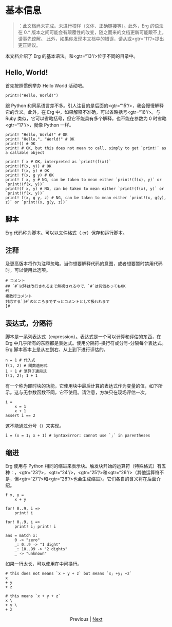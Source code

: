 # 基本信息

> ：此文档尚未完成。未进行校样（文体、正确链接等）。此外，Erg 的语法在 0.* 版本之间可能会有颠覆性的改变，随之而来的文档更新可能跟不上。请事先谅解。
> 此外，如果你发现本文档中的错误，请从或<gtr=“11”/>提出更正建议。

本文档介绍了 Erg 的基本语法。和<gtr=“13”/>位于不同的目录中。

## Hello, World!

首先按照惯例举办 Hello World 活动吧。


```erg
print!("Hello, World!")
```

跟 Python 和同系语言差不多。引人注目的是后面的<gtr=“15”/>，我会慢慢解释它的含义。此外，在 Erg 中，如果解释不准确，可以省略括号<gtr=“16”/>。与 Ruby 类似，它可以省略括号，但它不能具有多个解释，也不能在参数为 0 时省略<gtr=“17”/>，就像 Python 一样。


```erg
print! "Hello, World!" # OK
print! "Hello,", "World!" # OK
print!() # OK
print! # OK, but this does not mean to call, simply to get `print!` as a callable object

print! f x # OK, interpreted as `print!(f(x))`
print!(f(x, y)) # OK
print! f(x, y) # OK
print! f(x, g y) # OK
print! f x, y # NG, can be taken to mean either `print!(f(x), y)` or `print!(f(x, y))`
print!(f x, y) # NG, can be taken to mean either `print!(f(x), y)` or `print!(f(x, y))`
print! f(x, g y, z) # NG, can be taken to mean either `print!(x, g(y), z)` or `print!(x, g(y, z))`
```

## 脚本

Erg 代码称为脚本。可以以文件格式（.er）保存和运行脚本。

## 注释

及更高版本将作为注释忽略。当你想要解释代码的意图，或者想要暂时禁用代码时，可以使用此选项。


```erg
# コメント
## `#`以降は改行されるまで無視されるので、`#`は何個あってもOK
#[
複数行コメント
対応する`]#`のところまでずっとコメントとして扱われます
]#
```

## 表达式，分隔符

脚本是一系列表达式（expression）。表达式是一个可以计算和评估的东西，在 Erg 中几乎所有的东西都是表达式。使用分隔符-换行符或分号-分隔每个表达式。Erg 脚本基本上是从左到右、从上到下进行评估的。


```erg
n = 1 # 代入式
f(1, 2) # 関数適用式
1 + 1 # 演算子適用式
f(1, 2); 1 + 1
```

有一个称为即时块的功能，它使用块中最后计算的表达式作为变量的值，如下所示。这与无参数函数不同，它不使用。请注意，方块只在现场评估一次。


```erg
i =
    x = 1
    x + 1
assert i == 2
```

这不能通过分号（）来实现。


```erg
i = (x = 1; x + 1) # SyntaxError: cannot use `;` in parentheses
```

## 缩进

Erg 使用与 Python 相同的缩进来表示块。触发块开始的运算符（特殊格式）有五种：，<gtr=“23”/>，<gtr=“24”/>，<gtr=“25”/>和<gtr=“26”/>（其他运算符不是，但<gtr=“27”/>和<gtr=“28”/>也会生成缩进）。它们各自的含义将在后面介绍。


```erg
f x, y =
    x + y

for! 0..9, i =>
    print! i

for! 0..9, i =>
    print! i; print! i

ans = match x:
    0 -> "zero"
    _: 0..9 -> "1 dight"
    _: 10..99 -> "2 dights"
    _ -> "unknown"
```

如果一行太长，可以使用在中间换行。


```erg
# this does not means `x + y + z` but means `x; +y; +z`
x
+ y
+ z

# this means `x + y + z`
x \
+ y \
+ z
```

<p align='center'>
    Previous | <a href='./01_literal.md'>Next</a>
</p>
